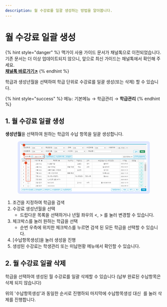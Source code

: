 ```yaml
---
description: 월 수강료를 일괄 생성하는 방법을 알아봅니다.
---
```


# 월 수강료 일괄 생성

{% hint style="danger" %}
맥가이 사용 가이드 문서가 채널톡으로 이전되었습니다.\
기존 문서는 더 이상 업데이트되지 않으니, 앞으로 최신 가이드는 채널톡에서 확인해 주세요.\
[**채널톡 바로가기↗**](https://docs.channel.io/macgai-guide/ko/articles/month-tuition-fee-79bf6331)
{% endhint %}

학급과 생성년월을 선택하여 학급 단위로 수강료를 일괄 생성(또는 삭제) 할 수 있습니다.

{% hint style="success" %}
메뉴: 기본메뉴 → 학급관리 → **학급관리**
{% endhint %}

## 1. 월 수강료 일괄 생성

**생성년월**을 선택하여 원하는 학급의 수납 항목을 일괄 생성합니다.

<figure><img src="../../.gitbook/assets/image (30).png" alt=""><figcaption></figcaption></figure>

1. 조건을 지정하여 학급을 검색
2. 수강료 생성년월을 선택
   * 드랍다운 목록을 선택하거나 년월 좌우의 <, > 를 눌러 변경할 수 있습니다.
3. 체크박스를 눌러 원하는 학급을 선택
   * 순번 우측에 위치한 체크박스를 누르면 검색 된 모든 학급을 선택할 수 있습니다.
4. \[수납항목생성]을 눌러 생성을 진행
5. 생성된 수강료는 학생관리 또는 미납현황 메뉴에서 확인할 수 있습니다.

## 2. 월 수강료 일괄 삭제

학급을 선택하여 생성된 월 수강료를 일괄 삭제할 수 있습니다 (납부 완료된 수납항목은 삭제 되지 않습니다)

위의 '수납항목생성'과 동일한 순서로 진행하되 마지막에 수납항목생성 대신 <img src="../../.gitbook/assets/btn_수납항목삭제.png" alt="" data-size="line"> 를 눌러 삭제를 진행합니다.
